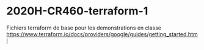 # 2020H-CR460-terraform-1
Fichiers terraform de base pour les demonstrations en classe
https://www.terraform.io/docs/providers/google/guides/getting_started.html
